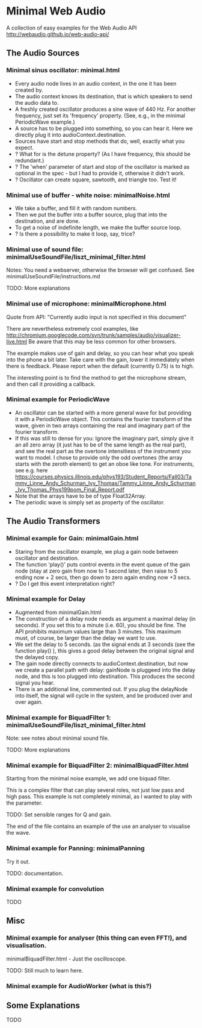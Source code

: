 # Minimal Web Audio

A collection of easy examples for the Web Audio API http://webaudio.github.io/web-audio-api/

## The Audio Sources

### Minimal sinus oscillator: minimal.html

* Every audio node lives in an audio context, in the one it has been created by. 
* The audio context knows its destination, that is which speakers to send the audio data to.
* A freshly created oscillator produces a sine wave of 440 Hz. For another frequency, just set its 'frequency' property. (See, e.g., in the minimal PeriodicWave example.)
* A source has to be plugged into something, so you can hear it. Here we directly plug it into audioContext.destination.
* Sources have start and stop methods that do, well, exactly what you expect.
* ? What for is the detune property? (As I have frequency, this should be redundant.)
* ? The 'when' parameter of start and stop of the oscillator is marked as optional in the spec - but I had to provide it, otherwise it didn't work.
* ? Oscillator can create square, sawtooth, and triangle too. Test it!

### Minimal use of buffer - white noise: minimalNoise.html

* We take a buffer, and fill it with random numbers.
* Then we put the buffer into a buffer source, plug that into the destination, and are done.
* To get a noise of indefinite length, we make the buffer source loop.
* ? Is there a possibility to make it loop, say, trice?

### Minimal use of sound file: minimalUseSoundFile/liszt_minimal_filter.html

Notes: You need a webserver, otherwise the browser will get confused. See
minimalUseSoundFile/instructions.md

TODO: More explanations

### Minimal use of microphone: minimalMicrophone.html

Quote from API: "Currently audio input is not specified in this document"

There are nevertheless extremely cool examples, like http://chromium.googlecode.com/svn/trunk/samples/audio/visualizer-live.html  Be aware that this may be less common for other browsers.

The example makes use of gain and delay, so you can hear what you speak into the phone a bit later. Take care with the gain, lower it immediately when there is feedback. Please report when the default (currently 0.75) is to high.

The interesting point is to find the method to get the microphone stream, and then call it providing a callback.

### Minimal example for PeriodicWave

* An oscillator can be started with a more general wave for but providing it with a PeriodicWave object. This contains the fourier transform of the wave, given in two arrays containing the real and imaginary part of the fourier transform.
* If this was still to dense for you: Ignore the imaginary part, simply give it an all zero array (it just has to be of the same length as the real part), and see the real part as the overtone intensitiess of the instrument you want to model. I chose to provide only the odd overtones (the array starts with the zeroth element) to get an oboe like tone. For instruments, see e.g. here
https://courses.physics.illinois.edu/phys193/Student_Reports/Fall03/Tammy_Linne_Andy_Schurman_Ivy_Thomas/Tammy_Linne_Andy_Schurman_Ivy_Thomas_Phys199pom_Final_Report.pdf
* Note that the arrays have to be of type Float32Array.
* The periodic wave is simply set as property of the oscillator.



## The Audio Transformers

### Minimal example for Gain: minimalGain.html

* Staring from the oscillator example, we plug a gain node between oscillator and destination.
* The function 'play()' puts control events in the event queue of the gain node (stay at zero gain from now to 1 second later, then raise to 5 ending now + 2 secs, then go down to zero again ending now +3 secs.
* ? Do I get this event interpretation right?

### Minimal example for Delay

* Augmented from minimalGain.html
* The construction of a delay node needs as argument a maximal delay (in seconds). If you set this to a minute (i.e. 60), you should be fine. The API prohibits maximum values large than 3 minutes. This maximum must, of course, be larger than the delay we want to use.
* We set the delay to 5 seconds. (as the signal ends at 3 seconds (see the function play() ), this gives a good delay between the original signal and the delayed copy.
* The gain node directly connects to audioContext.destination, but now we create a parallel path with delay: gainNode is pluggeed into the delay node, and this is too plugged into destination. This produces the second signal you hear.
* There is an additional line, commented out. If you plug the delayNode into itself, the signal will cycle in the system, and be produced over and over again.


### Minimal example for BiquadFilter 1: minimalUseSoundFile/liszt_minimal_filter.html

Note: see notes about minimal sound file.

TODO: More explanations

### Minimal example for BiquadFilter 2: minimalBiquadFilter.html

Starting from the minimal noise example, we add one biquad filter.

This is a complex filter that can play several roles, not just low pass and high pass. This example is not completely minimal, as I wanted to play with the parameter.

TODO: Set  sensible ranges for Q and gain.

The end of the file contains an example of the use an analyser to visualise the wave.

### Minimal example for Panning: minimalPanning

Try it out.

TODO: documentation.



### Minimal example for convolution

TODO

## Misc

### Minimal example for analyser (this thing can even FFT!), and visualisation.

minimalBiquadFilter.html - Just the oscilloscope.

TODO: Still much to learn here.

### Minimal example for AudioWorker (what is this?)

## Some Explanations

TODO